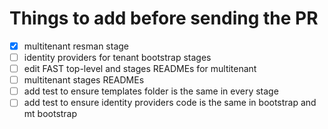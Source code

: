# Things to add before sending the PR

- [x] multitenant resman stage
- [ ] identity providers for tenant bootstrap stages
- [ ] edit FAST top-level and stages READMEs for multitenant
- [ ] multitenant stages READMEs
- [ ] add test to ensure templates folder is the same in every stage
- [ ] add test to ensure identity providers code is the same in bootstrap and mt bootstrap
